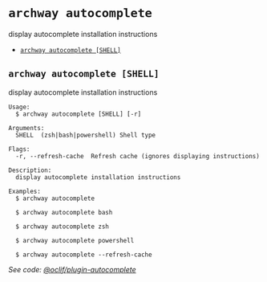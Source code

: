 `archway autocomplete`
======================

display autocomplete installation instructions

* [`archway autocomplete [SHELL]`](#archway-autocomplete-shell)

## `archway autocomplete [SHELL]`

display autocomplete installation instructions

```
Usage:
  $ archway autocomplete [SHELL] [-r]

Arguments:
  SHELL  (zsh|bash|powershell) Shell type

Flags:
  -r, --refresh-cache  Refresh cache (ignores displaying instructions)

Description:
  display autocomplete installation instructions

Examples:
  $ archway autocomplete

  $ archway autocomplete bash

  $ archway autocomplete zsh

  $ archway autocomplete powershell

  $ archway autocomplete --refresh-cache
```

_See code: [@oclif/plugin-autocomplete](https://github.com/oclif/plugin-autocomplete/blob/v2.3.10/src/commands/autocomplete/index.ts)_
